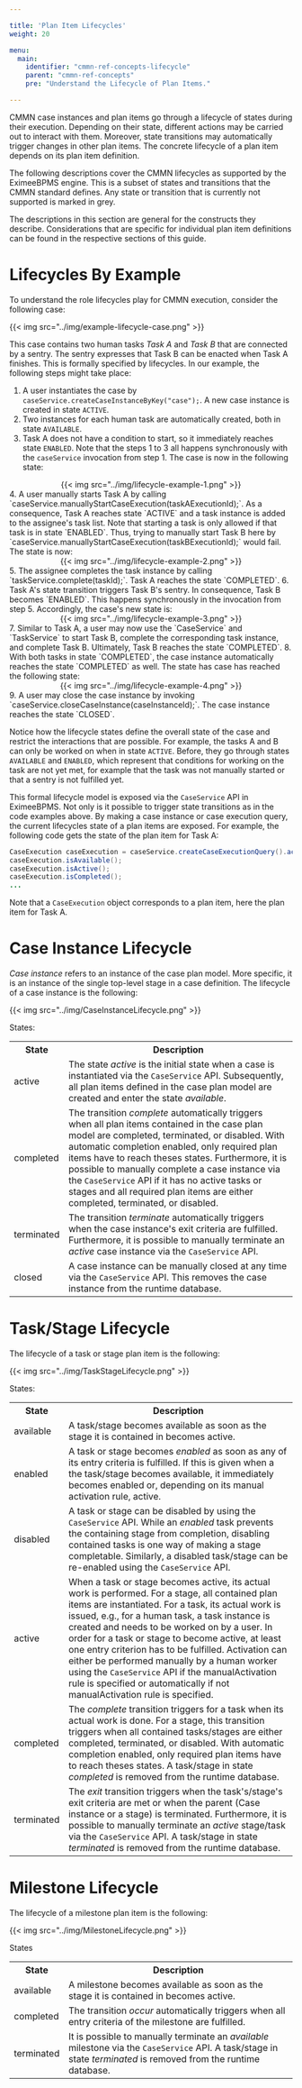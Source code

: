 ```yaml
---

title: 'Plan Item Lifecycles'
weight: 20

menu:
  main:
    identifier: "cmmn-ref-concepts-lifecycle"
    parent: "cmmn-ref-concepts"
    pre: "Understand the Lifecycle of Plan Items."

---
```


CMMN case instances and plan items go through a lifecycle of states during their execution. Depending on their state, different actions may be carried out to interact with them. Moreover, state transitions may automatically trigger changes in other plan items. The concrete lifecycle of a plan item depends on its plan item definition.

The following descriptions cover the CMMN lifecycles as supported by the EximeeBPMS engine. This is a subset of states and transitions that the CMMN standard defines. Any state or transition that is currently not supported is marked in grey.

The descriptions in this section are general for the constructs they describe. Considerations that are specific for individual plan item definitions can be found in the respective sections of this guide.

# Lifecycles By Example

To understand the role lifecycles play for CMMN execution, consider the following case:

{{< img src="../img/example-lifecycle-case.png" >}}

This case contains two human tasks *Task A* and *Task B* that are connected by a sentry. The sentry expresses that Task B can be enacted when Task A finishes. This is formally specified by lifecycles. In our example, the following steps might take place:

1. A user instantiates the case by `caseService.createCaseInstanceByKey("case");`. A new case instance is created in state `ACTIVE`.
2. Two instances for each human task are automatically created, both in state `AVAILABLE`.
3. Task A does not have a condition to start, so it immediately reaches state `ENABLED`. Note that the steps 1 to 3 all happens synchronously with the `caseService` invocation from step 1. The case is now in the following state:
<center>
  {{< img src="../img/lifecycle-example-1.png" >}}
</center>
4. A user manually starts Task A by calling `caseService.manuallyStartCaseExecution(taskAExecutionId);`. As a consequence, Task A reaches state `ACTIVE` and a task instance is added to the assignee's task list. Note that starting a task is only allowed if that task is in state `ENABLED`. Thus, trying to manually start Task B here by `caseService.manuallyStartCaseExecution(taskBExecutionId);` would fail. The state is now:
<center>
{{< img src="../img/lifecycle-example-2.png" >}}
</center>
5. The assignee completes the task instance by calling `taskService.complete(taskId);`. Task A reaches the state `COMPLETED`.
6. Task A's state transition triggers Task B's sentry. In consequence, Task B becomes `ENABLED`. This happens synchronously in the invocation from step 5. Accordingly, the case's new state is:
<center>
  {{< img src="../img/lifecycle-example-3.png" >}}
</center>
7. Similar to Task A, a user may now use the `CaseService` and `TaskService` to start Task B, complete the corresponding task instance, and complete Task B. Ultimately, Task B reaches the state `COMPLETED`.
8. With both tasks in state `COMPLETED`, the case instance automatically reaches the state `COMPLETED` as well. The state has case has reached the following state:
<center>
  {{< img src="../img/lifecycle-example-4.png" >}}
</center>
9. A user may close the case instance by invoking `caseService.closeCaseInstance(caseInstanceId);`. The case instance reaches the state `CLOSED`.

Notice how the lifecycle states define the overall state of the case and restrict the interactions that are possible. For example, the tasks A and B can only be worked on when in state `ACTIVE`. Before, they go through states `AVAILABLE` and `ENABLED`, which represent that conditions for working on the task are not yet met, for example that the task was not manually started or that a sentry is not fulfilled yet.

This formal lifecycle model is exposed via the `CaseService` API in EximeeBPMS. Not only is it possible to trigger state transitions as in the code examples above. By making a case instance or case execution query, the current lifecycles state of a plan items are exposed. For example, the following code gets the state of the plan item for Task A:

```java
CaseExecution caseExecution = caseService.createCaseExecutionQuery().activityId("taskA").singleResult();
caseExecution.isAvailable();
caseExecution.isActive();
caseExecution.isCompleted();
...
```

Note that a `CaseExecution` object corresponds to a plan item, here the plan item for Task A.

# Case Instance Lifecycle

*Case instance* refers to an instance of the case plan model. More specific, it is an instance of the single top-level stage in a case definition. The lifecycle of a case instance is the following:

{{< img src="../img/CaseInstanceLifecycle.png" >}}

States:

<table class="table table-striped">
  <tr>
    <th>State</th>
    <th>Description</th>
  </tr>
  <tr>
    <td>
      active
    </td>
    <td>
      The state <i>active</i> is the initial state when a case is instantiated via the <code>CaseService</code> API. Subsequently, all plan items defined in the case plan model are created and enter the state <i>available</i>.
    </td>
  </tr>
  <tr>
    <td>
      completed
    </td>
    <td>
      The transition <i>complete</i> automatically triggers when all plan items contained in the case plan model are completed, terminated, or disabled.  With automatic completion enabled, only required plan items have to reach theses states. Furthermore, it is possible to manually complete a case instance via the <code>CaseService</code> API if it has no active tasks or stages and all required plan items are either completed, terminated, or disabled.
    </td>
  </tr>
  <tr>
    <td>
      terminated
    </td>
    <td>
      The transition <i>terminate</i> automatically triggers when the case instance's exit criteria are fulfilled. Furthermore, it is possible to manually terminate an <i>active</i> case instance via the <code>CaseService</code> API.
    </td>
  </tr>
  <tr>
    <td>
      closed
    </td>
    <td>
      A case instance can be manually closed at any time via the <code>CaseService</code> API. This removes the case instance from the runtime database.
    </td>
  </tr>
</table>

# Task/Stage Lifecycle

The lifecycle of a task or stage plan item is the following:

{{< img src="../img/TaskStageLifecycle.png" >}}

States:

<table class="table table-striped">
  <tr>
    <th>State</th>
    <th>Description</th>
  </tr>
  <tr>
    <td>
      available
    </td>
    <td>
      A task/stage becomes available as soon as the stage it is contained in becomes active.
    </td>
  </tr>
  <tr>
    <td>
      enabled
    </td>
    <td>
      A task or stage becomes <i>enabled</i> as soon as any of its entry criteria is fulfilled. If this is given when a the task/stage becomes available, it immediately becomes enabled or, depending on its manual activation rule, active.
    </td>
  </tr>
  <tr>
    <td>
      disabled
    </td>
    <td>
      A task or stage can be disabled by using the <code>CaseService</code> API. While an <i>enabled</i> task prevents the containing stage from completion, disabling contained tasks is one way of making a stage completable. Similarly, a disabled task/stage can be re-enabled using the <code>CaseService</code> API.
    </td>
  </tr>
  <tr>
    <td>
      active
    </td>
    <td>
      When a task or stage becomes active, its actual work is performed. For a stage, all contained plan items are instantiated. For a task, its actual work is issued, e.g., for a human task, a task instance is created and needs to be worked on by a user. In order for a task or stage to become active, at least one entry criterion has to be fulfilled. Activation can either be performed manually by a human worker using the <code>CaseService</code> API if the manualActivation rule is specified or automatically if not manualActivation rule is specified.
    </td>
  </tr>
  <tr>
    <td>
      completed
    </td>
    <td>
      The <i>complete</i> transition triggers for a task when its actual work is done. For a stage, this transition triggers when all contained tasks/stages are either completed, terminated, or disabled. With automatic completion enabled, only required plan items have to reach theses states. A task/stage in state <i>completed</i> is removed from the runtime database.
    </td>
  </tr>
  <tr>
    <td>
      terminated
    </td>
    <td>
      The <i>exit</i> transition triggers when the task's/stage's exit criteria are met or when the parent (Case instance or a stage) is terminated. Furthermore, it is possible to manually terminate an <i>active</i> stage/task via the <code>CaseService</code> API. A task/stage in state <i>terminated</i> is removed from the runtime database.
    </td>
  </tr>
</table>

# Milestone Lifecycle

The lifecycle of a milestone plan item is the following:

{{< img src="../img/MilestoneLifecycle.png" >}}

States

<table class="table table-striped">
  <tr>
    <th>State</th>
    <th>Description</th>
  </tr>
  <tr>
    <td>
      available
    </td>
    <td>
      A milestone becomes available as soon as the stage it is contained in becomes active.
    </td>
  </tr>
  <tr>
    <td>
      completed
    </td>
    <td>
      The transition <i>occur</i> automatically triggers when all entry criteria of the milestone are fulfilled.
    </td>
  </tr>
  <tr>
    <td>
      terminated
    </td>
    <td>
      It is possible to manually terminate an <i>available</i> milestone via the <code>CaseService</code> API. A task/stage in state <i>terminated</i> is removed from the runtime database.
    </td>
  </tr>

</table>
